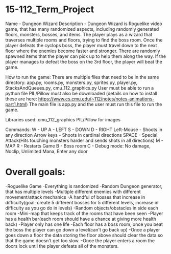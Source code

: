 # 15-112_Term_Project

Name - Dungeon Wizard
Description - Dungeon Wizard is Roguelike video game, that has many randomized aspects, including randomly generated floors, monsters, bosses, and items. The player plays as a wizard that traverses multiple rooms and floors, trying to find the boss room. Once the player defeats the cyclops boss, the player must travel down to the next floor where the enemies become faster and stronger. There are randomly spawned items that the player can pick up to help them along the way. If the player manages to defeat the boss on the 3rd floor, the player will beat the game. 


How to run the game:
There are multiple files that need to be in the same directory: 
app.py, rooms.py, monsters.py, sprites.py, player.py, StacksAndQueues.py, cmu_112_graphics.py
User must be able to run a python file
PIL/Pillow must also be downloaded (details on how to install these are here: https://www.cs.cmu.edu/~112/notes/notes-animations-part1.html)
The main file is app.py and the user must run this file to run the game.

Libraries used:
cmu_112_graphics
PIL/Pillow for images

Commands:
W - UP
A - LEFT
S - DOWN 
D - RIGHT
Left-Mouse - Shoots in any direction
Arrow keys - Shoots in cardinal directions
SPACE - Special Attack(Hits touching monsters harder and sends shots in all directions)
M - MAP
R - Restarts Game
B - Boss room
C - Debug mode: No damage, Noclip, Unlimited Mana, Enter any door



# Overall goals:
-Roguelike Game
-Everything is randomized
-Random Dungeon generator, that has multiple levels
-Multiple different enemies with different movement/attack mechanics
-A handful of bosses that increase in difficulty(goal: create 5 different bosses for 5 different levels, increase in difficulty as you go do in levels)
-Random objects/obstacles in side each room 
-Mini-map that keeps track of the rooms that have been seen
-Player has a health bar(each room should have a chance at giving more health back)
-Player only has one life
-Each floor has a boss room, once you beat the boss the player can go down a level(can't go back up)
-Once a player goes down a floor the data storing the floor above should clear the data so that the game doesn't get too slow. 
-Once the player enters a room the doors lock until the player defeats all of the monsters.

